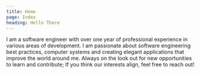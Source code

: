 ```yaml
---
title: Home
page: Index
heading: Hello There
---
```

I am a software engineer with over one year of professional experience in various
areas of development. I am passionate about software engineering best practices, computer systems and creating
elegant applications that improve the world around me. Always on the look out for new opportunities to learn and 
contribute; If you think our interests align, feel free to reach out!